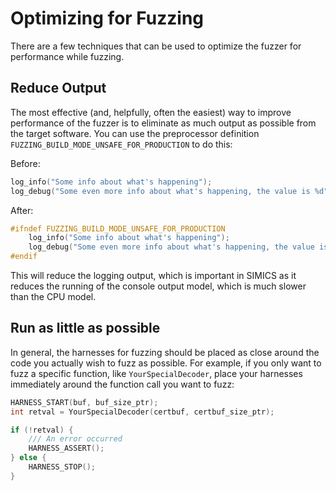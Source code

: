 # Optimizing for Fuzzing

There are a few techniques that can be used to optimize the fuzzer for performance while
fuzzing.

## Reduce Output

The most effective (and, helpfully, often the easiest) way to improve performance of the
fuzzer is to eliminate as much output as possible from the target software. You can use
the preprocessor definition `FUZZING_BUILD_MODE_UNSAFE_FOR_PRODUCTION` to do this:

Before:

```c
log_info("Some info about what's happening");
log_debug("Some even more info about what's happening, the value is %d", some_value);
```

After:

```c
#ifndef FUZZING_BUILD_MODE_UNSAFE_FOR_PRODUCTION
    log_info("Some info about what's happening");
    log_debug("Some even more info about what's happening, the value is %d", some_value);
#endif
```

This will reduce the logging output, which is important in SIMICS as it reduces the running
of the console output model, which is much slower than the CPU model.

## Run as little as possible

In general, the harnesses for fuzzing should be placed as close around the code you
actually wish to fuzz as possible. For example, if you only want to fuzz a specific function,
like `YourSpecialDecoder`, place your harnesses immediately around the function call you
want to fuzz:

```c
HARNESS_START(buf, buf_size_ptr);
int retval = YourSpecialDecoder(certbuf, certbuf_size_ptr);

if (!retval) {
    /// An error occurred
    HARNESS_ASSERT();
} else {
    HARNESS_STOP();
}
```